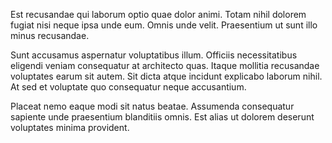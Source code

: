 Est recusandae qui laborum optio quae dolor animi. Totam nihil dolorem fugiat nisi neque ipsa unde eum. Omnis unde velit. Praesentium ut sunt illo minus recusandae.
 Sunt accusamus aspernatur voluptatibus illum. Officiis necessitatibus eligendi veniam consequatur at architecto quas. Itaque mollitia recusandae voluptates earum sit autem. Sit dicta atque incidunt explicabo laborum nihil. At sed et voluptate quo consequatur neque accusantium.
 Placeat nemo eaque modi sit natus beatae. Assumenda consequatur sapiente unde praesentium blanditiis omnis. Est alias ut dolorem deserunt voluptates minima provident.